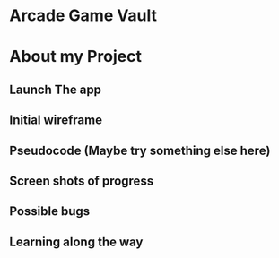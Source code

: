 # Arcade Game Vault

# About my Project

## Launch The app

## Initial wireframe

## Pseudocode (Maybe try something else here)

## Screen shots of progress

## Possible bugs

## Learning along the way
